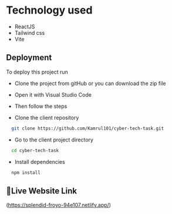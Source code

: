 # Technology used
- ReactJS
- Tailwind css
- Vite


## Deployment

To deploy this project run
- Clone the project from gitHub or you can download the zip file
- Open it with Visual Studio Code
- Then follow the steps

- Clone the client repository
```bash
  git clone https://github.com/Kamrul101/cyber-tech-task.git
```


- Go to the client project directory

```bash
  cd cyber-tech-task
```

- Install dependencies

```bash
  npm install
```


## 🔗Live Website Link
(https://splendid-froyo-94e107.netlify.app/)
